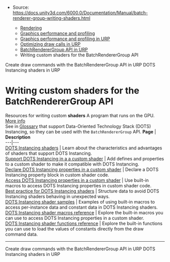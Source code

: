* Source: https://docs.unity3d.com/6000.0/Documentation/Manual/batch-renderer-group-writing-shaders.html

  * [Rendering](https://docs.unity3d.com/6000.0/Documentation/Manual/rendering-and-post-processing.html)
  * [Graphics performance and profiling](https://docs.unity3d.com/6000.0/Documentation/Manual/graphics-performance-profiling.html)
  * [Graphics performance and profiling in URP](https://docs.unity3d.com/6000.0/Documentation/Manual/graphics-performance-and-profiling-in-urp.html)
  * [Optimizing draw calls in URP](https://docs.unity3d.com/6000.0/Documentation/Manual/reduce-draw-calls-landing-urp.html)
  * [BatchRendererGroup API in URP](https://docs.unity3d.com/6000.0/Documentation/Manual/batch-renderer-group.html)
  * Writing custom shaders for the BatchRendererGroup API


[](https://docs.unity3d.com/6000.0/Documentation/Manual/batch-renderer-group-creating-draw-commands.html)
Create draw commands with the BatchRendererGroup API in URP
[](https://docs.unity3d.com/6000.0/Documentation/Manual/dots-instancing-shaders.html)
DOTS Instancing shaders in URP
# Writing custom shaders for the BatchRendererGroup API
Resources for writing custom **shaders** A program that runs on the GPU. [More info](https://docs.unity3d.com/6000.0/Documentation/Manual/Shaders.html)  
See in [Glossary](https://docs.unity3d.com/6000.0/Documentation/Manual/Glossary.html#Shader) that support Data-Oriented Technology Stack (DOTS) Instancing, so they can be used with the `BatchRendererGroup` API.
**Page** | **Description**  
---|---  
[DOTS Instancing shaders](https://docs.unity3d.com/6000.0/Documentation/Manual/dots-instancing-shaders.html) | Learn about the characteristics and advantages of shaders that support DOTS Instancing.  
[Support DOTS Instancing in a a custom shader](https://docs.unity3d.com/6000.0/Documentation/Manual/dots-instancing-shaders-support.html) | Add defines and properties to a custom shader to make it compatible with DOTS Instancing.  
[Declare DOTS Instancing properties in a custom shader](https://docs.unity3d.com/6000.0/Documentation/Manual/dots-instancing-shaders-declare.html) | Declare a DOTS Instancing property block in custom shader code.  
[Access DOTS Instancing properties in a custom shader](https://docs.unity3d.com/6000.0/Documentation/Manual/dots-instancing-shaders-access.html) | Use built-in macros to access DOTS Instancing properties in custom shader code.  
[Best practice for DOTS Instancing shaders](https://docs.unity3d.com/6000.0/Documentation/Manual/dots-instancing-shaders-best-practice.html) | Structure data to avoid DOTS Instancing shaders behaving in unexpected ways.  
[DOTS Instancing shader samples](https://docs.unity3d.com/6000.0/Documentation/Manual/dots-instancing-shaders-samples.html) | Examples of using built-in macros to access per-instance data and constant data in DOTS Instancing shaders.  
[DOTS Instancing shader macros reference](https://docs.unity3d.com/6000.0/Documentation/Manual/dots-instancing-shaders-macros.html) | Explore the built-in macros you can use to access DOTS Instancing properties in a custom shader.  
[DOTS Instancing shader functions reference](https://docs.unity3d.com/6000.0/Documentation/Manual/dots-instancing-shaders-functions.html) | Explore the built-in functions you can use to load the values of constants directly from the draw command data.  
* * *
[](https://docs.unity3d.com/6000.0/Documentation/Manual/batch-renderer-group-creating-draw-commands.html)
Create draw commands with the BatchRendererGroup API in URP
[](https://docs.unity3d.com/6000.0/Documentation/Manual/dots-instancing-shaders.html)
DOTS Instancing shaders in URP

